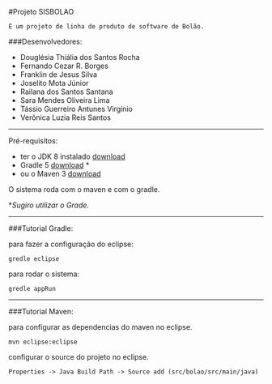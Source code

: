 #Projeto SISBOLAO 
	
	É um projeto de linha de produto de software de Bolão.

###Desenvolvedores: 

 - Douglésia Thiália dos Santos Rocha
 - Fernando Cezar R. Borges
 - Franklin de Jesus Silva
 - Joselito Mota Júnior
 - Railana dos Santos Santana
 - Sara Mendes Oliveira Lima
 - Tássio Guerreiro Antunes Virgínio
 - Verônica Luzia Reis Santos

---


Pré-requisitos: 
 - ter o JDK 8 instalado [download](https://www.oracle.com/technetwork/pt/java/javase/downloads/jdk8-downloads-2133151.html)
 - Gradle 5 [download](https://gradle.org/install/) *
 - ou o Maven 3 [download](https://maven.apache.org/download.cgi)
 
O sistema roda com o maven e com o gradle.

**Sugiro utilizar o Grade.*

---

###Tutorial Gradle:

para fazer a configuração do eclipse:

	gredle eclipse

para rodar o sistema:

	gredle appRun

---

###Tutorial Maven:

para configurar as dependencias do maven no eclipse.

	mvn eclipse:eclipse

configurar o source do projeto no eclipse.

	Properties -> Java Build Path -> Source add (src/bolao/src/main/java)

